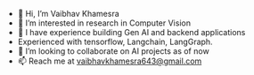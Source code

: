 - 👋 Hi, I’m Vaibhav Khamesra
- 👀 I’m interested in research in Computer Vision
- 🌱 I have experience building Gen AI and backend applications
- Experienced with tensorflow, Langchain, LangGraph.
- 💞️ I’m looking to collaborate on AI projects as of now
- 📫 Reach me at vaibhavkhamesra643@gmail.com

<!---
cosmic643/cosmic643 is a ✨ special ✨ repository because its `README.md` (this file) appears on your GitHub profile.
You can click the Preview link to take a look at your changes.
--->
